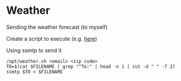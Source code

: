 Weather
=======

Sending the weather forecast (to myself)

Create a script to execute (e.g. [here](https://github.com/enckse/howdoi/blob/master/software/containers/types/media.md))

Using ssmtp to send it
```
/opt/weather.sh <email> <zip code>
TO=$(cat $FILENAME | grep "^To:" | head -n 1 | cut -d " " -f 2)
ssmtp $TO < $FILENAME
```

